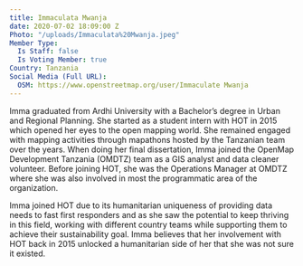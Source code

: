 ```yaml
---
title: Immaculata Mwanja
date: 2020-07-02 18:09:00 Z
Photo: "/uploads/Immaculata%20Mwanja.jpeg"
Member Type:
  Is Staff: false
  Is Voting Member: true
Country: Tanzania
Social Media (Full URL):
  OSM: https://www.openstreetmap.org/user/Immaculate Mwanja
---
```


Imma graduated from Ardhi University with a Bachelor’s degree in Urban and Regional Planning. She started as a student intern with HOT in 2015 which opened her eyes to the open mapping world. She remained engaged with mapping activities through mapathons hosted by the Tanzanian team over the years. When doing her final dissertation, Imma joined the OpenMap Development Tanzania (OMDTZ) team as a GIS analyst and data cleaner volunteer. Before joining HOT, she was the Operations Manager at OMDTZ where she was also involved in most the programmatic area of the organization.

Imma joined HOT due to its humanitarian uniqueness of providing data needs to fast first responders and as she saw the potential to keep thriving in this field, working with different country teams while supporting them to achieve their sustainability goal. Imma believes that her involvement with HOT back in 2015 unlocked a humanitarian side of her that she was not sure it existed.
